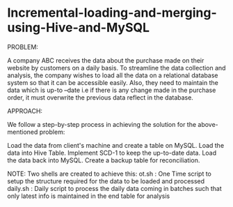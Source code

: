 # Incremental-loading-and-merging-using-Hive-and-MySQL

PROBLEM:

A company ABC receives the data about the purchase made on their website by customers on a daily basis. To streamline the data collection and analysis, the company wishes to load all the data on a relational database system so that it can be accessible easily. Also, they need to maintain the data which is up-to –date i.e if there is any change made in the purchase order, it must overwrite the previous data reflect in the database.

APPROACH:

We follow a step-by-step process in achieving the solution for the above-mentioned problem:

Load the data from client's machine and create a table on MySQL.
Load the data into Hive Table.
Implement SCD-1 to keep the up-to-date data.
Load the data back into MySQL.
Create a backup table for reconciliation.


NOTE: Two shells are created to achieve this:
ot.sh : One Time script to setup the structure required for the data to be loaded and processed
daily.sh : Daily script to process the daily data coming in batches such that only latest info is maintained in the end table for analysis
